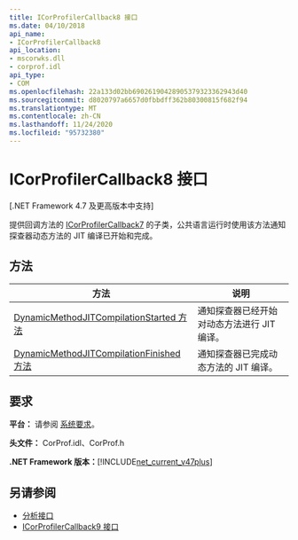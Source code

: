 ```yaml
---
title: ICorProfilerCallback8 接口
ms.date: 04/10/2018
api_name:
- ICorProfilerCallback8
api_location:
- mscorwks.dll
- corprof.idl
api_type:
- COM
ms.openlocfilehash: 22a133d02bb69026190428905379323362943d40
ms.sourcegitcommit: d8020797a6657d0fbbdff362b80300815f682f94
ms.translationtype: MT
ms.contentlocale: zh-CN
ms.lasthandoff: 11/24/2020
ms.locfileid: "95732380"
---
```

# <a name="icorprofilercallback8-interface"></a>ICorProfilerCallback8 接口

[.NET Framework 4.7 及更高版本中支持]  

 提供回调方法的 [ICorProfilerCallback7](icorprofilercallback7-interface.md) 的子类，公共语言运行时使用该方法通知探查器动态方法的 JIT 编译已开始和完成。
  
## <a name="methods"></a>方法  
  
|方法|说明|  
|------------|-----------------|  
|[DynamicMethodJITCompilationStarted 方法](icorprofilercallback8-dynamicmethodjitcompilationstarted-method.md)|通知探查器已经开始对动态方法进行 JIT 编译。|  
|[DynamicMethodJITCompilationFinished 方法](icorprofilercallback8-dynamicmethodjitcompilationfinished-method.md)|通知探查器已完成动态方法的 JIT 编译。|  
  
## <a name="requirements"></a>要求  

 **平台：** 请参阅 [系统要求](../../get-started/system-requirements.md)。  
  
 **头文件：** CorProf.idl、CorProf.h  
  
**.NET Framework 版本：**[!INCLUDE[net_current_v47plus](../../../../includes/net-current-v47plus.md)]  

## <a name="see-also"></a>另请参阅

- [分析接口](profiling-interfaces.md)
- [ICorProfilerCallback9 接口](icorprofilercallback9-interface.md)
